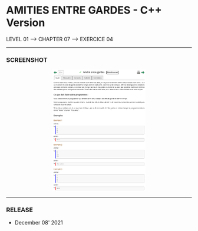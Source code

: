 # AMITIES ENTRE GARDES - C++ Version
LEVEL 01 --> CHAPTER 07 --> EXERCICE 04

---
### **SCREENSHOT**

<div align="center">
    <img
        src="https://github.com/Ayckinn/CPP/blob/main/FRANCE_IOI/LEVEL_01/Chapter_07/04_amities_gardes/amities.png"
        alt="DEMO"
        style="width:50%">
</div>

---
### **RELEASE**

- December 08' 2021